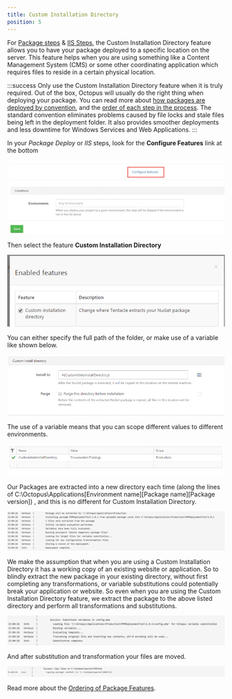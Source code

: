 ```yaml
---
title: Custom Installation Directory
position: 5
---
```


For [Package steps](/docs/deploying-applications/deploying-packages/index.md) & [IIS Steps](/docs/deploying-applications/iis-websites-and-application-pools.md), the Custom Installation Directory feature allows you to have your package deployed to a specific location on the server. This feature helps when you are using something like a Content Management System (CMS) or some other coordinating application which requires files to reside in a certain physical location.

:::success
Only use the Custom Installation Directory feature when it is truly required. Out of the box, Octopus will usually do the right thing when deploying your package. You can read more about [how packages are deployed by convention](/docs/deploying-applications/deploying-packages/index.md), and the [order of each step in the process](/docs/reference/package-deployment-feature-ordering.md). The standard convention eliminates problems caused by file locks and stale files being left in the deployment folder. It also provides smoother deployments and less downtime for Windows Services and Web Applications.
:::

In your *Package Deploy* or *IIS* steps, look for the **Configure Features** link at the bottom

![](/docs/images/3048085/5865882.jpg "width=500")

Then select the feature **Custom Installation Directory**

![](/docs/images/3048085/3277679.png)

You can either specify the full path of the folder, or make use of a variable like shown below.

![](/docs/images/3048085/3277678.png)

The use of a variable means that you can scope different values to different environments.

![](/docs/images/3048085/3277677.png)

Our Packages are extracted into a new directory each time (along the lines of C:\Octopus\Applications\[Environment name]\[Package name]\[Package version]\) , and this is no different for Custom Installation Directory.

![](/docs/images/3048085/3277682.png "width=1140")

We make the assumption that when you are using a Custom Installation Directory it has a working copy of an existing website or application. So to blindly extract the new package in your existing directory, without first completing any transformations, or variable substitutions could potentially break your application or website. So even when you are using the Custom Installation Directory feature, we extract the package to the above listed directory and perform all transformations and substitutions.

![](/docs/images/3048085/3277681.png "width=1032")

And after substitution and transformation your files are moved.

![](/docs/images/3048085/3277680.png "width=1205")

Read more about the [Ordering of Package Features](/docs/reference/package-deployment-feature-ordering.md).
